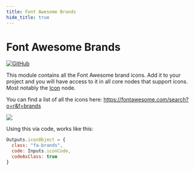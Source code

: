 ```yaml
---
title: Font Awesome Brands
hide_title: true
---
```


# Font Awesome Brands

[![GitHub](https://img.shields.io/static/v1?style=plastic&logo=github&label=GitHub&message=Source%20Code)](https://github.com/noodlapp/modules/tree/main/modules/font-awesome-brands)

This module contains all the Font Awesome brand icons. Add it to your project and you will have access to it in all core nodes that support icons. Most notably the [Icon](/nodes/basic-elements/icon) node.

You can find a list of all the icons here: https://fontawesome.com/search?o=r&f=brands

<div className="ndl-image-with-background xl">

![](/library/modules/material-icons/iconpicker.png)

</div>

Using this via code, works like this:

```js
Outputs.iconObject = {
  class: "fa-brands",
  code: Inputs.iconCode,
  codeAsClass: true
}
```
